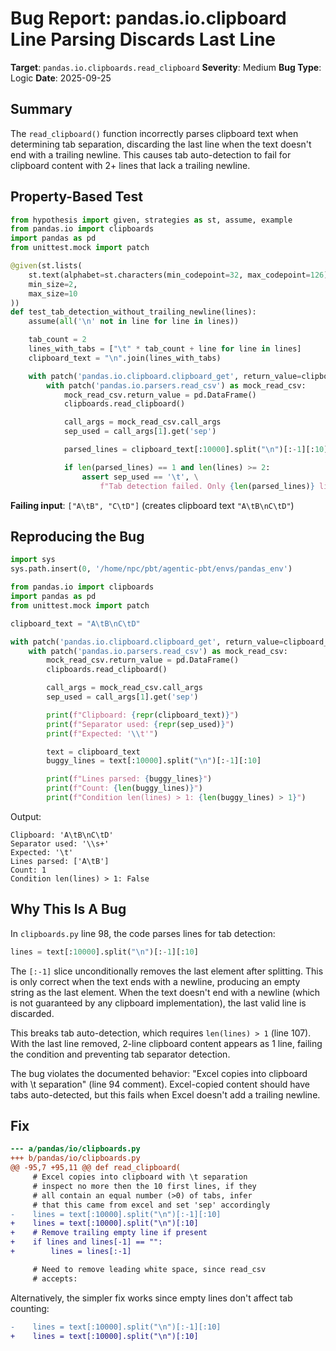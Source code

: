 # Bug Report: pandas.io.clipboard Line Parsing Discards Last Line

**Target**: `pandas.io.clipboards.read_clipboard`
**Severity**: Medium
**Bug Type**: Logic
**Date**: 2025-09-25

## Summary

The `read_clipboard()` function incorrectly parses clipboard text when determining tab separation, discarding the last line when the text doesn't end with a trailing newline. This causes tab auto-detection to fail for clipboard content with 2+ lines that lack a trailing newline.

## Property-Based Test

```python
from hypothesis import given, strategies as st, assume, example
from pandas.io import clipboards
import pandas as pd
from unittest.mock import patch

@given(st.lists(
    st.text(alphabet=st.characters(min_codepoint=32, max_codepoint=126), min_size=1, max_size=10),
    min_size=2,
    max_size=10
))
def test_tab_detection_without_trailing_newline(lines):
    assume(all('\n' not in line for line in lines))

    tab_count = 2
    lines_with_tabs = ["\t" * tab_count + line for line in lines]
    clipboard_text = "\n".join(lines_with_tabs)

    with patch('pandas.io.clipboard.clipboard_get', return_value=clipboard_text):
        with patch('pandas.io.parsers.read_csv') as mock_read_csv:
            mock_read_csv.return_value = pd.DataFrame()
            clipboards.read_clipboard()

            call_args = mock_read_csv.call_args
            sep_used = call_args[1].get('sep')

            parsed_lines = clipboard_text[:10000].split("\n")[:-1][:10]

            if len(parsed_lines) == 1 and len(lines) >= 2:
                assert sep_used == '\t', \
                    f"Tab detection failed. Only {len(parsed_lines)} line parsed, expected {len(lines)}"
```

**Failing input**: `["A\tB", "C\tD"]` (creates clipboard text `"A\tB\nC\tD"`)

## Reproducing the Bug

```python
import sys
sys.path.insert(0, '/home/npc/pbt/agentic-pbt/envs/pandas_env')

from pandas.io import clipboards
import pandas as pd
from unittest.mock import patch

clipboard_text = "A\tB\nC\tD"

with patch('pandas.io.clipboard.clipboard_get', return_value=clipboard_text):
    with patch('pandas.io.parsers.read_csv') as mock_read_csv:
        mock_read_csv.return_value = pd.DataFrame()
        clipboards.read_clipboard()

        call_args = mock_read_csv.call_args
        sep_used = call_args[1].get('sep')

        print(f"Clipboard: {repr(clipboard_text)}")
        print(f"Separator used: {repr(sep_used)}")
        print(f"Expected: '\\t'")

        text = clipboard_text
        buggy_lines = text[:10000].split("\n")[:-1][:10]

        print(f"Lines parsed: {buggy_lines}")
        print(f"Count: {len(buggy_lines)}")
        print(f"Condition len(lines) > 1: {len(buggy_lines) > 1}")
```

Output:
```
Clipboard: 'A\tB\nC\tD'
Separator used: '\\s+'
Expected: '\t'
Lines parsed: ['A\tB']
Count: 1
Condition len(lines) > 1: False
```

## Why This Is A Bug

In `clipboards.py` line 98, the code parses lines for tab detection:
```python
lines = text[:10000].split("\n")[:-1][:10]
```

The `[:-1]` slice unconditionally removes the last element after splitting. This is only correct when the text ends with a newline, producing an empty string as the last element. When the text doesn't end with a newline (which is not guaranteed by any clipboard implementation), the last valid line is discarded.

This breaks tab auto-detection, which requires `len(lines) > 1` (line 107). With the last line removed, 2-line clipboard content appears as 1 line, failing the condition and preventing tab separator detection.

The bug violates the documented behavior: "Excel copies into clipboard with \t separation" (line 94 comment). Excel-copied content should have tabs auto-detected, but this fails when Excel doesn't add a trailing newline.

## Fix

```diff
--- a/pandas/io/clipboards.py
+++ b/pandas/io/clipboards.py
@@ -95,7 +95,11 @@ def read_clipboard(
     # Excel copies into clipboard with \t separation
     # inspect no more then the 10 first lines, if they
     # all contain an equal number (>0) of tabs, infer
     # that this came from excel and set 'sep' accordingly
-    lines = text[:10000].split("\n")[:-1][:10]
+    lines = text[:10000].split("\n")[:10]
+    # Remove trailing empty line if present
+    if lines and lines[-1] == "":
+        lines = lines[:-1]

     # Need to remove leading white space, since read_csv
     # accepts:
```

Alternatively, the simpler fix works since empty lines don't affect tab counting:
```diff
-    lines = text[:10000].split("\n")[:-1][:10]
+    lines = text[:10000].split("\n")[:10]
```